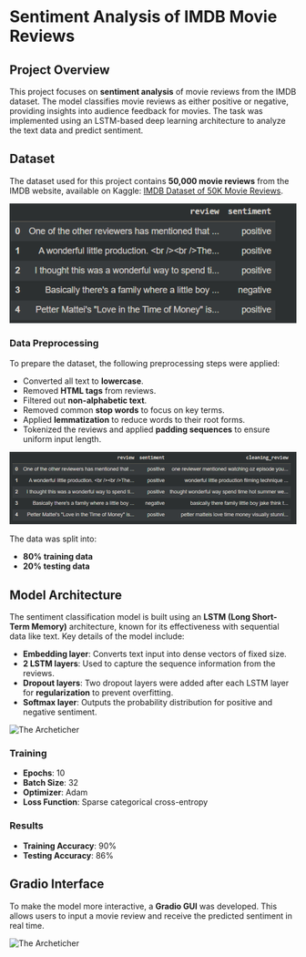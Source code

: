 # Sentiment Analysis of IMDB Movie Reviews

## Project Overview
This project focuses on **sentiment analysis** of movie reviews from the IMDB dataset. The model classifies movie reviews as either positive or negative, providing insights into audience feedback for movies. The task was implemented using an LSTM-based deep learning architecture to analyze the text data and predict sentiment.

## Dataset
The dataset used for this project contains **50,000 movie reviews** from the IMDB website, available on Kaggle: [IMDB Dataset of 50K Movie Reviews](https://www.kaggle.com/datasets/lakshmi25npathi/imdb-dataset-of-50k-movie-reviews).

![The Dataset](https://github.com/EngAhmed19/Sentiment_Analysis/blob/main/sentiment%20analysis/Images/Dataset.png)


### Data Preprocessing
To prepare the dataset, the following preprocessing steps were applied:
- Converted all text to **lowercase**.
- Removed **HTML tags** from reviews.
- Filtered out **non-alphabetic text**.
- Removed common **stop words** to focus on key terms.
- Applied **lemmatization** to reduce words to their root forms.
- Tokenized the reviews and applied **padding sequences** to ensure uniform input length.

![The Dataset after cleaning](https://github.com/EngAhmed19/Sentiment_Analysis/blob/main/sentiment%20analysis/Images/Dataset%20after%20cleaning.png)

The data was split into:
- **80% training data**
- **20% testing data**

## Model Architecture
The sentiment classification model is built using an **LSTM (Long Short-Term Memory)** architecture, known for its effectiveness with sequential data like text. Key details of the model include:
- **Embedding layer**: Converts text input into dense vectors of fixed size.
- **2 LSTM layers**: Used to capture the sequence information from the reviews.
- **Dropout layers**: Two dropout layers were added after each LSTM layer for **regularization** to prevent overfitting.
- **Softmax layer**: Outputs the probability distribution for positive and negative sentiment.

![The Archeticher](https://github.com/EngAhmed19/Sentiment_Analysis/blob/main/sentiment%20analysis/Images/The-model-Archecher.png)

### Training
- **Epochs**: 10
- **Batch Size**: 32
- **Optimizer**: Adam
- **Loss Function**: Sparse categorical cross-entropy

### Results
- **Training Accuracy**: 90%
- **Testing Accuracy**: 86%

## Gradio Interface
To make the model more interactive, a **Gradio GUI** was developed. This allows users to input a movie review and receive the predicted sentiment in real time.

![The Archeticher](https://github.com/EngAhmed19/Sentiment_Analysis/blob/main/sentiment%20analysis/Images/Gradio_Interface.png)
